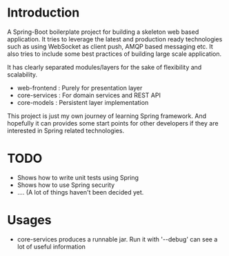 Introduction
===
A Spring-Boot boilerplate project for building a skeleton web based application. It tries to leverage the latest and
production ready technologies such as using WebSocket as client push, AMQP based  messaging etc. It also tries to
include some best practices of building large scale application.

It has clearly separated modules/layers for the sake of flexibility and scalability.
 * web-frontend : Purely for presentation layer
 * core-services : For domain services and REST API
 * core-models : Persistent layer implementation

This project is just my own journey of learning Spring framework. And hopefully it can provides some start points for other
developers if they are interested in Spring related technologies.


TODO
===
* Shows how to write unit tests using Spring
* Shows how to use Spring security
* .... (A lot of things haven't been decided yet.

Usages
===
* core-services produces a runnable jar. Run it with '--debug' can see a lot of useful information